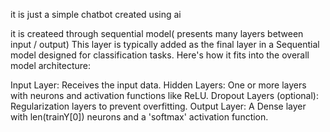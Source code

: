 it is just a simple chatbot created using ai

it is createed through sequential model( presents many layers between input / output)
This layer is typically added as the final layer in a Sequential model designed for classification tasks. Here's how it fits into the overall model architecture:

Input Layer: Receives the input data.
Hidden Layers: One or more layers with neurons and activation functions like ReLU.
Dropout Layers (optional): Regularization layers to prevent overfitting.
Output Layer: A Dense layer with len(trainY[0]) neurons and a 'softmax' activation function.
